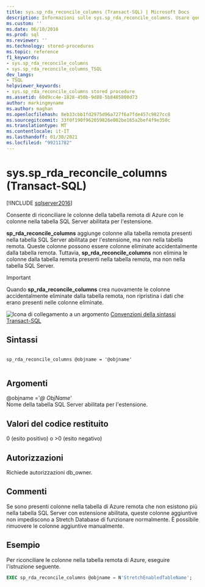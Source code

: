 ```yaml
---
title: sys.sp_rda_reconcile_columns (Transact-SQL) | Microsoft Docs
description: Informazioni sulle sys.sp_rda_reconcile_columns. Usare questa stored procedure per riconciliare le colonne nelle tabelle di Azure remote e le tabelle SQL Server abilitate per l'estensione.
ms.custom: ''
ms.date: 06/10/2016
ms.prod: sql
ms.reviewer: ''
ms.technology: stored-procedures
ms.topic: reference
f1_keywords:
- sys.sp_rda_reconcile_columns
- sys.sp_rda_reconcile_columns_TSQL
dev_langs:
- TSQL
helpviewer_keywords:
- sys.sp_rda_reconcile_columns stored procedure
ms.assetid: 60d9cc4e-1828-450b-9d88-5b8485800d73
author: markingmyname
ms.author: maghan
ms.openlocfilehash: 8eb33cbb1fd2975d96a727f6a7fde457c9827cc8
ms.sourcegitcommit: 33f0f190f962059826e002be165a2bef4f9e350c
ms.translationtype: MT
ms.contentlocale: it-IT
ms.lasthandoff: 01/30/2021
ms.locfileid: "99211782"
---
```

# <a name="syssp_rda_reconcile_columns-transact-sql"></a>sys.sp_rda_reconcile_columns (Transact-SQL)
[!INCLUDE [sqlserver2016](../../includes/applies-to-version/sqlserver2016.md)]

  Consente di riconciliare le colonne della tabella remota di Azure con le colonne nella tabella SQL Server abilitata per l'estensione.  
    
  **sp_rda_reconcile_columns** aggiunge colonne alla tabella remota presenti nella tabella SQL Server abilitata per l'estensione, ma non nella tabella remota. Queste colonne possono essere colonne eliminate accidentalmente dalla tabella remota. Tuttavia, **sp_rda_reconcile_columns** non elimina le colonne dalla tabella remota presenti nella tabella remota, ma non nella tabella SQL Server.
  
  > [!IMPORTANT]
  > Quando **sp_rda_reconcile_columns** crea nuovamente le colonne accidentalmente eliminate dalla tabella remota, non ripristina i dati che erano presenti nelle colonne eliminate.
  
 ![Icona di collegamento a un argomento](../../database-engine/configure-windows/media/topic-link.gif "Icona di collegamento a un argomento") [Convenzioni della sintassi Transact-SQL](../../t-sql/language-elements/transact-sql-syntax-conventions-transact-sql.md)  
   
## <a name="syntax"></a>Sintassi  
  
```  
  
sp_rda_reconcile_columns @objname = '@objname'  
  
```  
  
## <a name="arguments"></a>Argomenti  
 \@objname ='*\@ ObjName*'  
 Nome della tabella SQL Server abilitata per l'estensione.  
  
## <a name="return-code-values"></a>Valori del codice restituito  
 0 (esito positivo) o >0 (esito negativo)  
  
## <a name="permissions"></a>Autorizzazioni  
 Richiede autorizzazioni db_owner.  
   
## <a name="remarks"></a>Commenti  
 Se sono presenti colonne nella tabella di Azure remota che non esistono più nella tabella SQL Server con estensione abilitata, queste colonne aggiuntive non impediscono a Stretch Database di funzionare normalmente. È possibile rimuovere le colonne aggiuntive manualmente.  
  
## <a name="example"></a>Esempio  
 Per riconciliare le colonne nella tabella remota di Azure, eseguire l'istruzione seguente.  
  
```sql  
EXEC sp_rda_reconcile_columns @objname = N'StretchEnabledTableName';  
```  
  
  
